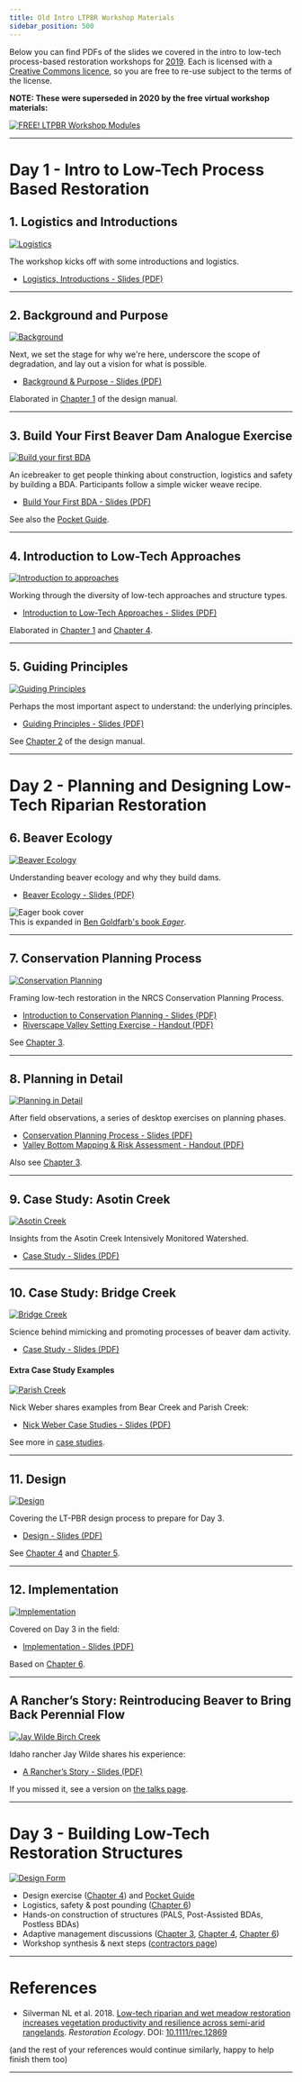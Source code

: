 ```yaml
---
title: Old Intro LTPBR Workshop Materials
sidebar_position: 500
---
```


Below you can find PDFs of the slides we covered in the intro to low-tech process-based restoration workshops for [2019](/workshops/2019/SGI/). Each is licensed with a [Creative Commons licence](https://creativecommons.org/), so you are free to re-use subject to the terms of the license.  

**NOTE: These were superseded in 2020 by the free virtual workshop materials:**

[![FREE! LTPBR Workshop Modules](/img/PBR-LT_round_30.png)](/resources/Topics)  

---

# Day 1 - Intro to Low-Tech Process Based Restoration

## 1. Logistics and Introductions

[![Logistics](/img/workshops/2019/PDF_01.png)](https://s3-us-west-2.amazonaws.com/etalweb.joewheaton.org/Workshops/LTPBR/2019/SGI/01_Logistics.pdf)

The workshop kicks off with some introductions and logistics.  

- [Logistics, Introductions - Slides (PDF)](https://s3-us-west-2.amazonaws.com/etalweb.joewheaton.org/Workshops/LTPBR/2019/SGI/01_Logistics.pdf)

---

## 2. Background and Purpose

[![Background](/img/workshops/2019/PDF_02.png)](https://s3-us-west-2.amazonaws.com/etalweb.joewheaton.org/RestorationConsortium/Workshops/2019/SGI/02_LowTech_BackgroundPurpose.pdf)

Next, we set the stage for why we're here, underscore the scope of degradation, and lay out a vision for what is possible.  

- [Background & Purpose - Slides (PDF)](https://s3-us-west-2.amazonaws.com/etalweb.joewheaton.org/RestorationConsortium/Workshops/2019/SGI/02_LowTech_BackgroundPurpose.pdf)

Elaborated in [Chapter 1](/manual/chap01) of the design manual.  

---

## 3. Build Your First Beaver Dam Analogue Exercise

[![Build your first BDA](/img/workshops/2019/PDF_03.png)](https://s3-us-west-2.amazonaws.com/etalweb.joewheaton.org/RestorationConsortium/Workshops/2019/SGI/03_ParkingLotBDA.pdf)

An icebreaker to get people thinking about construction, logistics and safety by building a BDA. Participants follow a simple wicker weave recipe.  

- [Build Your First BDA - Slides (PDF)](https://s3-us-west-2.amazonaws.com/etalweb.joewheaton.org/RestorationConsortium/Workshops/2019/SGI/03_ParkingLotBDA.pdf)

See also the [Pocket Guide](/resources/pocket).  

---

## 4. Introduction to Low-Tech Approaches

[![Introduction to approaches](/img/workshops/2019/PDF_04.png)](https://s3-us-west-2.amazonaws.com/etalweb.joewheaton.org/RestorationConsortium/Workshops/2019/SGI/04_LowTechApproaches.pdf)

Working through the diversity of low-tech approaches and structure types.  

- [Introduction to Low-Tech Approaches - Slides (PDF)](https://s3-us-west-2.amazonaws.com/etalweb.joewheaton.org/RestorationConsortium/Workshops/2019/SGI/04_LowTechApproaches.pdf)

Elaborated in [Chapter 1](/manual/chap01) and [Chapter 4](/manual/chap04).  

---

## 5. Guiding Principles

[![Guiding Principles](/img/workshops/2019/PDF_05.png)](https://s3-us-west-2.amazonaws.com/etalweb.joewheaton.org/RestorationConsortium/Workshops/2019/SGI/05_Principles.pdf)

Perhaps the most important aspect to understand: the underlying principles.  

- [Guiding Principles - Slides (PDF)](https://s3-us-west-2.amazonaws.com/etalweb.joewheaton.org/RestorationConsortium/Workshops/2019/SGI/05_Principles.pdf)

See [Chapter 2](/manual/chap02) of the design manual.  

---

# Day 2 - Planning and Designing Low-Tech Riparian Restoration

## 6. Beaver Ecology

[![Beaver Ecology](/img/workshops/2019/PDF_06.png)](https://s3-us-west-2.amazonaws.com/etalweb.joewheaton.org/RestorationConsortium/Workshops/2019/SGI/06_Beaver.pdf)

Understanding beaver ecology and why they build dams.  

- [Beaver Ecology - Slides (PDF)](https://s3-us-west-2.amazonaws.com/etalweb.joewheaton.org/RestorationConsortium/Workshops/2019/SGI/06_Beaver.pdf)

![Eager book cover](/img/covers/eager-goldfarb_1.jpg)  
This is expanded in [Ben Goldfarb's book *Eager*](https://www.amazon.com/Eager-Surprising-Secret-Beavers-Matter/dp/160358739X).

---

## 7. Conservation Planning Process

[![Conservation Planning](/img/workshops/2019/PDF_07.png)](https://s3-us-west-2.amazonaws.com/etalweb.joewheaton.org/RestorationConsortium/Workshops/2019/SGI/07_Planning_I.pdf)

Framing low-tech restoration in the NRCS Conservation Planning Process.  

- [Introduction to Conservation Planning - Slides (PDF)](https://s3-us-west-2.amazonaws.com/etalweb.joewheaton.org/RestorationConsortium/Workshops/2019/SGI/07_Planning_I.pdf)
- [Riverscape Valley Setting Exercise - Handout (PDF)](https://s3-us-west-2.amazonaws.com/etalweb.joewheaton.org/RestorationConsortium/Workshops/2019/SGI/ValleySetting_Exercise.pdf)

See [Chapter 3](/manual/chap03).  

---

## 8. Planning in Detail

[![Planning in Detail](/img/workshops/2019/PDF_08.png)](https://s3-us-west-2.amazonaws.com/etalweb.joewheaton.org/RestorationConsortium/Workshops/2019/SGI/08_Planning_II.pdf)

After field observations, a series of desktop exercises on planning phases.  

- [Conservation Planning Process - Slides (PDF)](https://s3-us-west-2.amazonaws.com/etalweb.joewheaton.org/RestorationConsortium/Workshops/2019/SGI/08_Planning_II.pdf)
- [Valley Bottom Mapping & Risk Assessment - Handout (PDF)](https://s3-us-west-2.amazonaws.com/etalweb.joewheaton.org/RestorationConsortium/Workshops/2019/SGI/VB_Exercises2.pdf)

Also see [Chapter 3](/manual/chap03).  

---

## 9. Case Study: Asotin Creek

[![Asotin Creek](/img/workshops/2019/PDF_09_Asotin.png)](https://s3-us-west-2.amazonaws.com/etalweb.joewheaton.org/RestorationConsortium/Workshops/2019/SGI/09_PromotingProcess_Asotin.pdf)

Insights from the Asotin Creek Intensively Monitored Watershed.  

- [Case Study - Slides (PDF)](https://s3-us-west-2.amazonaws.com/etalweb.joewheaton.org/RestorationConsortium/Workshops/2019/SGI/09_PromotingProcess_Asotin.pdf)

---

## 10. Case Study: Bridge Creek

[![Bridge Creek](/img/workshops/2019/PDF_10_Bridge.png)](https://s3-us-west-2.amazonaws.com/etalweb.joewheaton.org/RestorationConsortium/Workshops/2019/SGI/10_PromotingProcess_Bridge_bouwes.pdf)

Science behind mimicking and promoting processes of beaver dam activity.  

- [Case Study - Slides (PDF)](https://s3-us-west-2.amazonaws.com/etalweb.joewheaton.org/RestorationConsortium/Workshops/2019/SGI/10_PromotingProcess_Bridge_bouwes.pdf)

#### Extra Case Study Examples

[![Parish Creek](/img/workshops/2019/PDF_10_Parish.png)](https://s3-us-west-2.amazonaws.com/etalweb.joewheaton.org/RestorationConsortium/Workshops/2019/SGI/10_PromotingProcess_BearParish_weber.pdf)

Nick Weber shares examples from Bear Creek and Parish Creek:  

- [Nick Weber Case Studies - Slides (PDF)](https://s3-us-west-2.amazonaws.com/etalweb.joewheaton.org/RestorationConsortium/Workshops/2019/SGI/10_PromotingProcess_BearParish_weber.pdf)

See more in [case studies](/resources/casestudies).  

---

## 11. Design

[![Design](/img/workshops/2019/PDF_11.png)](https://s3-us-west-2.amazonaws.com/etalweb.joewheaton.org/RestorationConsortium/Workshops/2019/SGI/11_Design_Main.pdf)

Covering the LT-PBR design process to prepare for Day 3.  

- [Design - Slides (PDF)](https://s3-us-west-2.amazonaws.com/etalweb.joewheaton.org/RestorationConsortium/Workshops/2019/SGI/11_Design_Main.pdf)

See [Chapter 4](/manual/chap04) and [Chapter 5](/manual/chap05).  

---

## 12. Implementation

[![Implementation](/img/workshops/2019/PDF_12.png)](https://s3-us-west-2.amazonaws.com/etalweb.joewheaton.org/RestorationConsortium/Workshops/2019/SGI/12_Implementation.pdf)

Covered on Day 3 in the field:  

- [Implementation - Slides (PDF)](https://s3-us-west-2.amazonaws.com/etalweb.joewheaton.org/RestorationConsortium/Workshops/2019/SGI/12_Implementation.pdf)

Based on [Chapter 6](/manual/chap06).  

---

## A Rancher’s Story: Reintroducing Beaver to Bring Back Perennial Flow

[![Jay Wilde Birch Creek](/img/workshops/2019/Wilde_BirchCk.png)](https://s3-us-west-2.amazonaws.com/etalweb.joewheaton.org/RestorationConsortium/Workshops/2019/SGI/Wilde+-+Brich+Creek.pdf)

Idaho rancher Jay Wilde shares his experience:  

- [A Rancher’s Story - Slides (PDF)](https://s3-us-west-2.amazonaws.com/etalweb.joewheaton.org/RestorationConsortium/Workshops/2019/SGI/Wilde+-+Brich+Creek.pdf)

If you missed it, see a version on [the talks page](/resources/talks).  

---

# Day 3 - Building Low-Tech Restoration Structures

[![Design Form](/img/workshops/2019/DesignForm.png)](https://s3-us-west-2.amazonaws.com/etalweb.joewheaton.org/RestorationConsortium/Workshops/2019/SGI/Design_Sheet.pdf)

- Design exercise ([Chapter 4](/manual/chap04)) and [Pocket Guide](/resources/pocket)  
- Logistics, safety & post pounding ([Chapter 6](/manual/chap06))  
- Hands-on construction of structures (PALS, Post-Assisted BDAs, Postless BDAs)  
- Adaptive management discussions ([Chapter 3](/manual/chap03), [Chapter 4](/manual/chap04), [Chapter 6](/manual/chap06))  
- Workshop synthesis & next steps ([contractors page](/resources/contractors))

---

# References

- Silverman NL et al. 2018. [Low-tech riparian and wet meadow restoration increases vegetation productivity and resilience across semi-arid rangelands](https://www.researchgate.net/publication/326869390_Low-tech_riparian_and_wet_meadow_restoration_increases_vegetation_productivity_and_resilience_across_semi-arid_rangelands). *Restoration Ecology*. DOI: [10.1111/rec.12869](https://doi.org/10.1111/rec.12869)

(and the rest of your references would continue similarly, happy to help finish them too)

---
